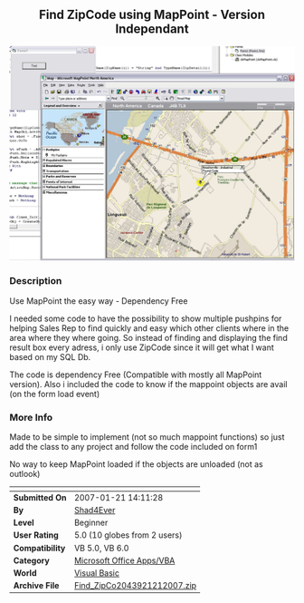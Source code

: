 ﻿<div align="center">

## Find ZipCode using MapPoint \- Version Independant

<img src="PIC2007121142693403.jpg">
</div>

### Description

Use MapPoint the easy way - Dependency Free

I needed some code to have the possibility to show multiple pushpins for helping Sales Rep to find quickly and easy which other clients where in the area where they where going. So instead of finding and displaying the find result box every adress, i only use ZipCode since it will get what I want based on my SQL Db.

The code is dependency Free (Compatible with mostly all MapPoint version). Also i included the code to know if the mappoint objects are avail (on the form load event)
 
### More Info
 
Made to be simple to implement (not so much mappoint functions) so just add the class to any project and follow the code included on form1

No way to keep MapPoint loaded if the objects are unloaded (not as outlook)


<span>             |<span>
---                |---
**Submitted On**   |2007-01-21 14:11:28
**By**             |[Shad4Ever](https://github.com/Planet-Source-Code/PSCIndex/blob/master/ByAuthor/shad4ever.md)
**Level**          |Beginner
**User Rating**    |5.0 (10 globes from 2 users)
**Compatibility**  |VB 5\.0, VB 6\.0
**Category**       |[Microsoft Office Apps/VBA](https://github.com/Planet-Source-Code/PSCIndex/blob/master/ByCategory/microsoft-office-apps-vba__1-42.md)
**World**          |[Visual Basic](https://github.com/Planet-Source-Code/PSCIndex/blob/master/ByWorld/visual-basic.md)
**Archive File**   |[Find\_ZipCo2043921212007\.zip](https://github.com/Planet-Source-Code/shad4ever-find-zipcode-using-mappoint-version-independant__1-67697/archive/master.zip)








